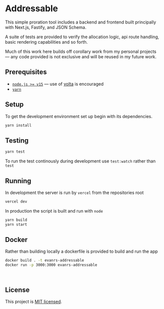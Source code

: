 # Addressable

This simple proration tool includes a backend and frontend built principally with Next.js, Fastify, and JSON Schema.

A suite of tests are provided to verify the allocation logic, api route handling, basic rendering capabilities and so forth.

Much of this work here builds off corollary work from my personal projects — any code provided is not exclusive and will be reused in my future work.

## Prerequisites

- [`node.js >= v15`](https://volta.sh/) — use of [volta](https://volta.sh/) is encouraged
- [`yarn`](https://pnpm.io/)

## Setup

To get the development environment set up begin with its dependencies.

```sh
yarn install
```

## Testing

```sh
yarn test
```

To run the test continously during development use `test:watch` rather than `test`

## Running

In development the server is run by `vercel` from the repositories root

```sh
vercel dev
```

In production the script is built and run with `node`

```sh
yarn build
yarn start
```

## Docker

Rather than building locally a dockerfile is provided to build and run the app

```sh
docker build . -t evanrs-addressable
docker run -p 3000:3000 evanrs-addressable
```

<br/>

## License

This project is [MIT licensed](./LICENSE).
